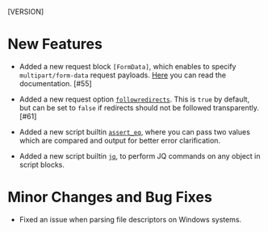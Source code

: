 [VERSION]

# New Features

- Added a new request block `[FormData]`, which enables to specify `multipart/form-data` request payloads. [Here](https://studio-b12.github.io/goat/goatfile/requests/formdata.html) you can read the documentation. [#55]

- Added a new request option [`followredirects`](https://studio-b12.github.io/goat/goatfile/requests/options.html#followredirects). This is `true` by default, but can be set to `false` if redirects should not be followed transparently. [#61]

- Added a new script builtin [`assert_eq`](https://studio-b12.github.io/goat/scripting/builtins.html#assert_eq), where you can pass two values which are compared and output for better error clarification.

- Added a new script builtin [`jq`](https://studio-b12.github.io/goat/scripting/builtins.html#jq), to perform JQ commands on any object in script blocks.

# Minor Changes and Bug Fixes

- Fixed an issue when parsing file descriptors on Windows systems.